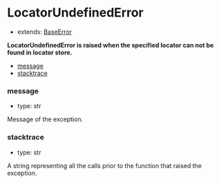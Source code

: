 # LocatorUndefinedError

- extends: [BaseError](./doc/api/python/exceptions/baseerror.md)

**LocatorUndefinedError is raised when the specified locator can not be found in locator store.**

- [message](#message)
- [stacktrace](#stacktrace)


### message
- type: str

Message of the exception.


### stacktrace
- type: str

A string representing all the calls prior to the function that raised the exception.